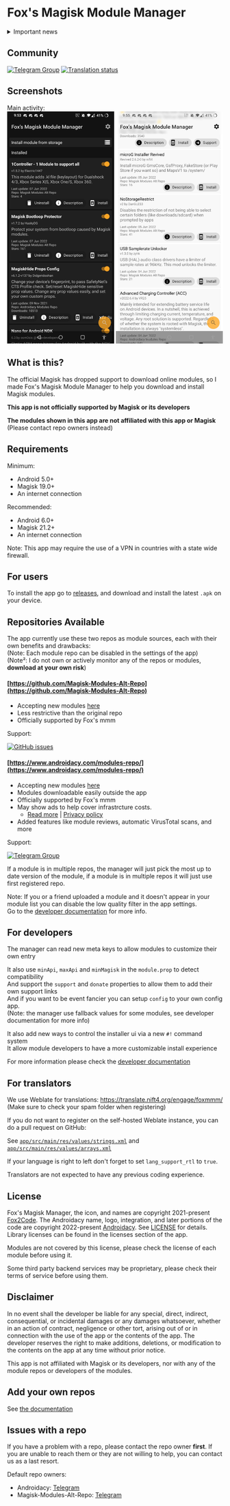 # Fox's Magisk Module Manager

<details>
<summary>
  Important news
</summary>

I have health problems that made me work slow on everything. I don't like sharing my health problmes
but it has been to much recently for me to keep it for myself.

This has been too much for me recently, so my moderators (same that on telegram)
will be handling the project for me for a while.

I had theses problems even before I started FoxMMM, the only reason no one noticed is because I can
work or go to any school because of how much pain and exhaustion I feel everyday.

The only two thing that helped me reduce the pain is making code and playing with firends.

Even tho I'm very slow at doing anything, the only thing that made me look like I was working on
this project at a normal speed like someone that work is because 75% of my time was on this project.

There was also some times I couldn't work on this projects for multiple days because of my health,
sometimes I was forcing myself to change one line of code from this project because doing nothing
was more painful that trying something while in pain.

Spending time with my friend and working on this project was a sort of pain killer for me.

Even tho I received money from my parent and the governement for my health problems, I didn't know
what to do with it cause anything I could have bought had no use for me because my extreme pain made
me unable to use anything. (Even video games)

My health issues also prevented me to do any project of greater complexcity that this, and without
community support I would have been physically unable to continue this project.

There was clues of my health problems, right on this project, and theses are the following:

- My commit time of day being random proving I have no jobs.
- Me not commiting for entire week, or having only commited one line in a week.
- Me taking too much time to publish release after I did the relase commit.
- Me missing obvious bugs and being able to do simple task properly
  (Well maybe this last one is harder to proove via commit history)

But sine many peoples are faking health issues for clout, if any data-scientist want to do an
analysis to proove what it would make my day, and I would be happy to give money if someone does
that because I don't know what do to with my money at this point.

This is really sickening peoples need to give proof for their mental/health issues because some
peoples fake having thoses issues for clout.

If you want to use my health problems for coult, I don't care as long as you are respectful, at
least you won't be hurting peoples with mental/health issues by faking having thoses issues.

I'll probably delete this section once my health would be gotten better, or at least good enough for
me to not be stuck on my bed at least once a day because of pain.

</details>

## Community

[![Telegram Group](https://img.shields.io/endpoint?color=neon&style=flat&url=https%3A%2F%2Ftg.sumanjay.workers.dev%2FFox2Code_Chat)](https://telegram.dog/Fox2Code_Chat)
<a href="https://translate.nift4.org/engage/foxmmm/">
<img src="https://translate.nift4.org/widgets/foxmmm/-/foxmmm/svg-badge.svg" alt="Translation status" />
</a>

## Screenshots

Main activity:  
[<img src="screenshot-dark.jpg" width="250"/>](screenshot-dark.jpg)
[<img src="screenshot-light.jpg" width="250"/>](screenshot-light.jpg)

## What is this?

The official Magisk has dropped support to download online modules, so I made Fox's Magisk Module
Manager to help you download and install Magisk modules.

**This app is not officially supported by Magisk or its developers**

**The modules shown in this app are not affiliated with this app or Magisk**  
(Please contact repo owners instead)

## Requirements

Minimum:

- Android 5.0+
- Magisk 19.0+
- An internet connection

Recommended:

- Android 6.0+
- Magisk 21.2+
- An internet connection

Note: This app may require the use of a VPN in countries with a state wide firewall.

## For users

To install the app go to [releases](https://github.com/Fox2Code/FoxMagiskModuleManager/releases),
and download and install the latest `.apk` on your device.

## Repositories Available

The app currently use these two repos as module sources, each with their own benefits and
drawbacks:  
(Note: Each module repo can be disabled in the settings of the app)  
(Note²: I do not own or actively monitor any of the repos or modules, **download at your own risk**)

#### [https://github.com/Magisk-Modules-Alt-Repo](https://github.com/Magisk-Modules-Alt-Repo)

- Accepting new modules [here](https://github.com/Magisk-Modules-Alt-Repo/submission)
- Less restrictive than the original repo
- Officially supported by Fox's mmm

Support:

[![GitHub issues](https://img.shields.io/github/issues/Magisk-Modules-Alt-Repo/submission)](https://github.com/Magisk-Modules-Alt-Repo/submission/issues)

#### [https://www.androidacy.com/modules-repo/](https://www.androidacy.com/modules-repo/)

- Accepting new modules [here](https://www.androidacy.com/module-repository-applications/)
- Modules downloadable easily outside the app
- Officially supported by Fox's mmm
- May show ads to help cover infrastrcture costs.
    - [Read more](https://www.androidacycom/doing-it-alone-the-what-the-how-and-the-why/)
      | [Privacy policy](https://www.androidacy.com/privacy/)
- Added features like module reviews, automatic VirusTotal scans, and more

Support:

[![Telegram Group](https://img.shields.io/endpoint?color=neon&style=flat&url=https%3A%2F%2Ftg.sumanjay.workers.dev%2Fandroidacy_discussions)](https://telegram.dog/androidacy_discussions)

If a module is in multiple repos, the manager will just pick the most up to date version of the
module, if a module is in multiple repos it will just use first registered repo.

Note: If you or a friend uploaded a module and it doesn't appear in your module list you can disable
the low quality filter in the app settings.  
Go to the [developer documentation](docs/DEVELOPERS.md) for more info.

## For developers

The manager can read new meta keys to allow modules to customize their own entry

It also use `minApi`, `maxApi` and `minMagisk` in the `module.prop` to detect compatibility  
And support the `support` and `donate` properties to allow them to add their own support links  
And if you want to be event fancier you can setup `config` to your own config app.  
(Note: the manager use fallback values for some modules, see developer documentation for more info)

It also add new ways to control the installer ui via a new `#!` command system  
It allow module developers to have a more customizable install experience

For more information please check the [developer documentation](docs/DEVELOPERS.md)

## For translators

We use Weblate for translations: https://translate.nift4.org/engage/foxmmm/
(Make sure to check your spam folder when registering)

If you do not want to register on the self-hosted Weblate instance, you can do a pull request on
GitHub:

See [`app/src/main/res/values/strings.xml`](https://github.com/Fox2Code/FoxMagiskModuleManager/blob/master/app/src/main/res/values/strings.xml)
and [`app/src/main/res/values/arrays.xml`](https://github.com/Fox2Code/FoxMagiskModuleManager/blob/master/app/src/main/res/values/arrays.xml)

If your language is right to left don't forget to set `lang_support_rtl` to `true`.

Translators are not expected to have any previous coding experience.

## License

Fox's Magisk Manager, the icon, and names are copyright
2021-present [Fox2Code](https://github.com/Fox2Code). The Androidacy name, logo, integration, and
later portions of the code are copyright
2022-present [Androidacy](https://www.androidacy.com/?utm_source=fox-repo&utm_medium=web). See
[LICENSE](LICENCE) for details. Library licenses can be found in the licenses section of the app.

Modules are not covered by this license, please check the license of each module before using it.

Some third party backend services may be proprietary, please check their terms of service before
using them.

## Disclaimer

In no event shall the developer be liable for any special, direct, indirect, consequential, or
incidental damages or any damages whatsoever, whether in an action of contract, negligence or other
tort, arising out of or in connection with the use of the app or the contents of the app. The
developer reserves the right to make additions, deletions, or modification to the contents on the
app at any time without prior notice.

This app is not affiliated with Magisk or its developers, nor with any of the module repos or
developers of the modules.

## Add your own repos

See [the documentation](docs/add-repo.md)

## Issues with a repo

If you have a problem with a repo, please contact the repo owner **first**. If you are unable to
reach them or they are not willing to help, you can contact us as a last resort.

Default repo owners:

- Androidacy: [Telegram](https://telegram.dog/androidacy_discussions)
- Magisk-Modules-Alt-Repo: [Telegram](https://github.com/Magisk-Modules-Alt-Repo/submission/issues)